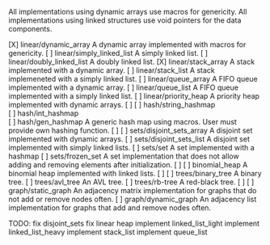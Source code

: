All implementations using dynamic arrays use macros for genericity.
All implementations using linked structures use void pointers for the data components.

[X] linear/dynamic_array            A dynamic array implemented with macros for genericity.
[ ] linear/simply_linked_list       A simply linked list.
[ ] linear/doubly_linked_list       A doubly linked list.
[X] linear/stack_array              A stack implemented with a dynamic array.
[ ] linear/stack_list               A stack implemeneted with a simply linked list.
[ ] linear/queue_array              A FIFO queue implemented with a dynamic array.
[ ] linear/queue_list               A FIFO queue implemented with a simply linked list.
[ ] linear/priority_heap            A priority heap implemented with dynamic arrays.
[ ] 
[ ] hash/string_hashmap             
[ ] hash/int_hashmap                
[ ] hash/gen_hashmap                A generic hash map using macros. User must provide own hashing function.
[ ] 
[ ] sets/disjoint_sets_array        A disjoint set implemented with dynamic arrays.
[ ] sets/disjoint_sets_list         A disjoint set implemented with simply linked lists.
[ ] sets/set                        A set implemented with a hashmap
[ ] sets/frozen_set                 A set implementation that does not allow adding and removing elements after initialization.
[ ] 
[ ] binomial_heap                   A binomial heap implemented with linked lists.
[ ] 
[ ] trees/binary_tree               A binary tree.
[ ] trees/avl_tree                  An AVL tree.
[ ] trees/rb-tree                   A red-black tree.
[ ] 
[ ] graph/static_graph              An adjacency matrix implementation for graphs that do not add or remove nodes often.
[ ] graph/dynamic_graph             An adjacency list implementation for graphs that add and remove nodes often.

TODO:
    fix disjoint_sets
    fix linear heap
    implement linked_list_light
    implement linked_list_heavy
    implement stack_list
    implement queue_list
